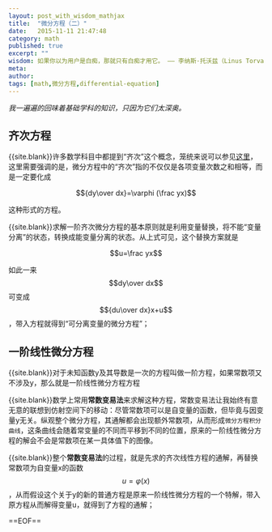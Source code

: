 ```yaml
---
layout: post_with_wisdom_mathjax
title:  "微分方程（二）"
date:   2015-11-11 21:47:48
category: math
published: true
excerpt: ""
wisdom: 如果你以为用户是白痴，那就只有白痴才用它。 —— 李纳斯·托沃兹（Linus Torvalds），LINUX之父
meta: 
author: 
tags: [math,微分方程,differential-equation]
---
```


*我一遍遍的回味着基础学科的知识，只因为它们太深奥。*

## 齐次方程

{{site.blank}}许多数学科目中都提到“齐次”这个概念，笼统来说可以参见[这里][qicifangchen_baidu]，这里需要强调的是，微分方程中的“齐次”指的不仅仅是各项变量次数之和相等，而是一定要化成

$${dy\over dx}=\varphi (\frac yx)$$

这种形式的方程。

{{site.blank}}求解一阶齐次微分方程的基本原则就是利用变量替换，将不能“变量分离”的状态，转换成能变量分离的状态。从上式可见，这个替换方案就是

$$u=\frac yx$$

如此一来$$dy\over dx$$可变成$${du\over dx}x+u$$，带入方程就得到“可分离变量的微分方程”；

## 一阶线性微分方程

{{site.blank}}对于未知函数y及其导数是一次的方程叫做一阶方程，如果常数项又不涉及y，那么就是一阶线性微分方程方程

{{site.blank}}数学上常用**常数变易法**来求解这种方程，常数变易法让我始终有意无意的联想到仿射空间下的移动：尽管常数项可以是自变量的函数，但毕竟与因变量y无关。纵观整个微分方程，其通解都会出现额外常数项，从而形成`微分方程积分曲线`，这条曲线会随着常变量的不同而平移到不同的位置，原来的一阶线性微分方程的解会不会是常数项在某一具体值下的图像。

{{site.blank}}整个**常数变易法**的过程，就是先求的齐次线性方程的通解，再替换常数项为自变量x的函数$$u=\varphi(x)$$，从而假设这个关于y的新的普通方程是原来一阶线性微分方程的一个特解，带入原方程从而解得变量u，就得到了方程的通解；

==EOF==

[qicifangchen_baidu]:http://baike.baidu.com/link?url=XI8RIoMTxQa7NY8MYqHNJhLU7fpd8yDVvS1f8bGWQAQ2cZ1vOmDmq3HuvoxfbvBHfqxLRSTmuu0GbPMdmlz7na


